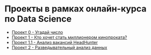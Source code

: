 # Проекты в рамках онлайн-курса по Data Science
* [Проект 0 - Угадай число](https://github.com/Anaiya798/Skillfactory/tree/main/module_0)
* [Проект 1 - Кто хочет стать миллионером кинопроката?](https://github.com/Anaiya798/Skillfactory/tree/main/module_1)
* [Проект 1.1 - Анализ вакансий HeadHunter](https://github.com/Anaiya798/Skillfactory/tree/main/module_1.1)
* [Проект 2 - Разведывательный анализ данных](https://github.com/Anaiya798/Skillfactory/tree/main/module_2)

